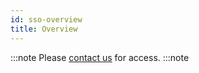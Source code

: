 ```yaml
---
id: sso-overview
title: Overview
---
```


:::note
Please [contact us](mailto:support@phasetwo.io) for access.
:::note

